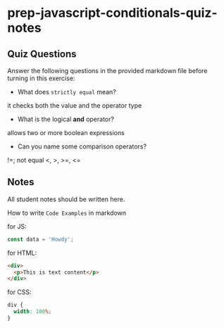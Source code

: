 # prep-javascript-conditionals-quiz-notes

## Quiz Questions

Answer the following questions in the provided markdown file before turning in this exercise:

- What does `strictly equal` mean?

it checks both the value and the operator type

- What is the logical **and** operator?

allows two or more boolean expressions

- Can you name some comparison operators?

!=; not equal
<, >, >=, <=

## Notes

All student notes should be written here.

How to write `Code Examples` in markdown

for JS:

```javascript
const data = 'Howdy';
```

for HTML:

```html
<div>
  <p>This is text content</p>
</div>
```

for CSS:

```css
div {
  width: 100%;
}
```
